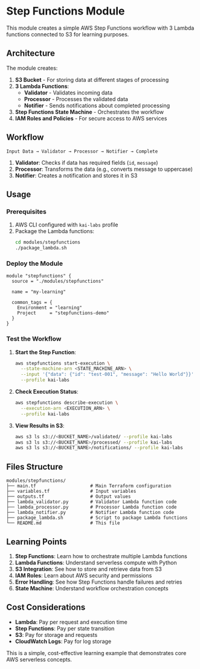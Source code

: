 # Step Functions Module

This module creates a simple AWS Step Functions workflow with 3 Lambda functions connected to S3 for learning purposes.

## Architecture

The module creates:

1. **S3 Bucket** - For storing data at different stages of processing
2. **3 Lambda Functions**:
   - **Validator** - Validates incoming data
   - **Processor** - Processes the validated data
   - **Notifier** - Sends notifications about completed processing
3. **Step Functions State Machine** - Orchestrates the workflow
4. **IAM Roles and Policies** - For secure access to AWS services

## Workflow

```
Input Data → Validator → Processor → Notifier → Complete
```

1. **Validator**: Checks if data has required fields (`id`, `message`)
2. **Processor**: Transforms the data (e.g., converts message to uppercase)
3. **Notifier**: Creates a notification and stores it in S3

## Usage

### Prerequisites

1. AWS CLI configured with `kai-labs` profile
2. Package the Lambda functions:
   ```bash
   cd modules/stepfunctions
   ./package_lambda.sh
   ```

### Deploy the Module

```hcl
module "stepfunctions" {
  source = "./modules/stepfunctions"
  
  name = "my-learning"
  
  common_tags = {
    Environment = "learning"
    Project     = "stepfunctions-demo"
  }
}
```

### Test the Workflow

1. **Start the Step Function**:
   ```bash
   aws stepfunctions start-execution \
     --state-machine-arn <STATE_MACHINE_ARN> \
     --input '{"data": {"id": "test-001", "message": "Hello World"}}' \
     --profile kai-labs
   ```

2. **Check Execution Status**:
   ```bash
   aws stepfunctions describe-execution \
     --execution-arn <EXECUTION_ARN> \
     --profile kai-labs
   ```

3. **View Results in S3**:
   ```bash
   aws s3 ls s3://<BUCKET_NAME>/validated/ --profile kai-labs
   aws s3 ls s3://<BUCKET_NAME>/processed/ --profile kai-labs
   aws s3 ls s3://<BUCKET_NAME>/notifications/ --profile kai-labs
   ```

## Files Structure

```
modules/stepfunctions/
├── main.tf                    # Main Terraform configuration
├── variables.tf               # Input variables
├── outputs.tf                 # Output values
├── lambda_validator.py        # Validator Lambda function code
├── lambda_processor.py        # Processor Lambda function code
├── lambda_notifier.py         # Notifier Lambda function code
├── package_lambda.sh          # Script to package Lambda functions
└── README.md                  # This file
```

## Learning Points

1. **Step Functions**: Learn how to orchestrate multiple Lambda functions
2. **Lambda Functions**: Understand serverless compute with Python
3. **S3 Integration**: See how to store and retrieve data from S3
4. **IAM Roles**: Learn about AWS security and permissions
5. **Error Handling**: See how Step Functions handle failures and retries
6. **State Machine**: Understand workflow orchestration concepts

## Cost Considerations

- **Lambda**: Pay per request and execution time
- **Step Functions**: Pay per state transition
- **S3**: Pay for storage and requests
- **CloudWatch Logs**: Pay for log storage

This is a simple, cost-effective learning example that demonstrates core AWS serverless concepts.
